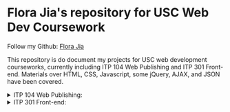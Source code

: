 # Flora Jia's repository for USC Web Dev Coursework

Follow my Github: [Flora Jia](https://github.com/Flora-jia-jfr)

This repository is do document my projects for USC web development courseworks, currently including ITP 104 Web Publishing and ITP 301 Front-end. Materials over HTML, CSS, Javascript, some jQuery, AJAX, and JSON have been covered.

<details>
<summary>ITP 104 Web Publishing:</summary>
  
<a src="https://github.com/Flora-jia-jfr/USC-ITP-coursework/tree/master/ITP104/Assignments_and_labs">Assignments and Labs</a>
  
[Lectures](https://github.com/Flora-jia-jfr/USC-ITP-coursework/tree/master/ITP104/Lectures)
  
[Midterm Exam](https://github.com/Flora-jia-jfr/USC-ITP-coursework/tree/master/ITP104/Midterm%20Exam)
  
[Syllabus](https://github.com/Flora-jia-jfr/USC-ITP-coursework/blob/master/ITP104/syllabus.pdf)
  
[My Final Project](https://github.com/Flora-jia-jfr/USC-ITP-coursework/tree/master/ITP104/Assignments_and_labs/final_project)
  
</details>

<details>
<summary>ITP 301 Front-end:</summary>
  
[Assignments and Labs](https://github.com/Flora-jia-jfr/USC-ITP-coursework/tree/master/ITP301/Labs_and_Assignments)

[Lectures] (https://github.com/Flora-jia-jfr/USC-ITP-coursework/tree/master/ITP301/Lectures)

[Syllabus](https://github.com/Flora-jia-jfr/USC-ITP-coursework/blob/master/ITP301/syllabus.pdf)

[My Final Project](https://github.com/Flora-jia-jfr/USC-ITP-coursework/tree/master/ITP301/Labs_and_Assignments/Final_Project)
  
 </details>
